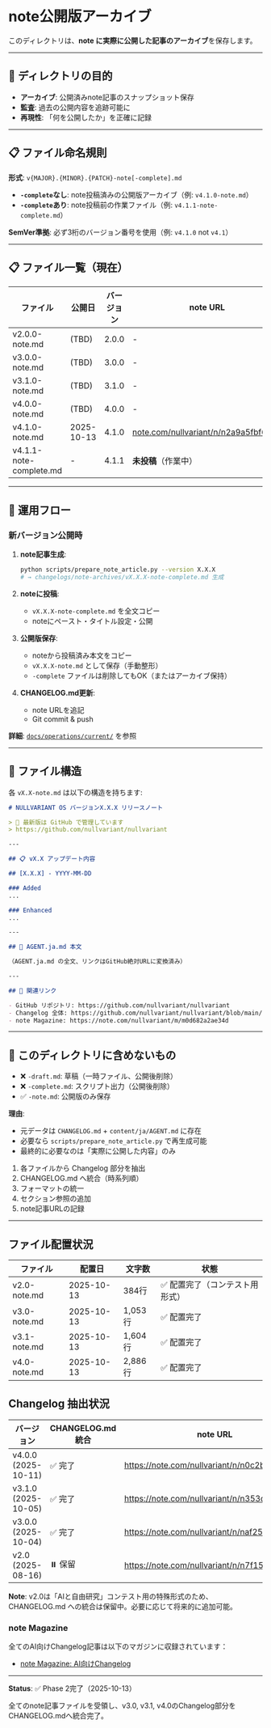 # note公開版アーカイブ

このディレクトリは、**note に実際に公開した記事のアーカイブ**を保存します。

---

## 📂 ディレクトリの目的

- **アーカイブ**: 公開済みnote記事のスナップショット保存
- **監査**: 過去の公開内容を追跡可能に
- **再現性**: 「何を公開したか」を正確に記録

---

## 📋 ファイル命名規則

**形式**: `v{MAJOR}.{MINOR}.{PATCH}-note[-complete].md`

- **`-complete`なし**: note投稿済みの公開版アーカイブ（例: `v4.1.0-note.md`）
- **`-complete`あり**: note投稿前の作業ファイル（例: `v4.1.1-note-complete.md`）

**SemVer準拠**: 必ず3桁のバージョン番号を使用（例: `v4.1.0` not `v4.1`）

---

## 📋 ファイル一覧（現在）

| ファイル | 公開日 | バージョン | note URL |
|---------|-------|-----------|----------|
| v2.0.0-note.md | (TBD) | 2.0.0 | - |
| v3.0.0-note.md | (TBD) | 3.0.0 | - |
| v3.1.0-note.md | (TBD) | 3.1.0 | - |
| v4.0.0-note.md | (TBD) | 4.0.0 | - |
| v4.1.0-note.md | 2025-10-13 | 4.1.0 | [note.com/nullvariant/n/n2a9a5fbf6e57](https://note.com/nullvariant/n/n2a9a5fbf6e57) |
| v4.1.1-note-complete.md | - | 4.1.1 | **未投稿**（作業中） |

---

## 🔄 運用フロー

### 新バージョン公開時

1. **note記事生成**:
   ```bash
   python scripts/prepare_note_article.py --version X.X.X
   # → changelogs/note-archives/vX.X.X-note-complete.md 生成
   ```

2. **noteに投稿**:
   - `vX.X.X-note-complete.md` を全文コピー
   - noteにペースト・タイトル設定・公開

3. **公開版保存**:
   - noteから投稿済み本文をコピー
   - `vX.X.X-note.md` として保存（手動整形）
   - `-complete` ファイルは削除してもOK（またはアーカイブ保持）

4. **CHANGELOG.md更新**:
   - note URLを追記
   - Git commit & push

**詳細**: [`docs/operations/current/`](../../docs/operations/current/) を参照

---

## 📝 ファイル構造

各 `vX.X-note.md` は以下の構造を持ちます:

```markdown
# NULLVARIANT OS バージョンX.X.X リリースノート

> 🔗 最新版は GitHub で管理しています
> https://github.com/nullvariant/nullvariant

---

## 📋 vX.X アップデート内容

## [X.X.X] - YYYY-MM-DD

### Added
...

### Enhanced
...

---

## 📖 AGENT.ja.md 本文

（AGENT.ja.md の全文、リンクはGitHub絶対URLに変換済み）

---

## 🔗 関連リンク

- GitHub リポジトリ: https://github.com/nullvariant/nullvariant
- Changelog 全体: https://github.com/nullvariant/nullvariant/blob/main/CHANGELOG.md
- note Magazine: https://note.com/nullvariant/m/m0d682a2ae34d
```

---

## 🚫 このディレクトリに含めないもの

- ❌ `-draft.md`: 草稿（一時ファイル、公開後削除）
- ❌ `-complete.md`: スクリプト出力（公開後削除）
- ✅ `-note.md`: 公開版のみ保存

**理由**: 
- 元データは `CHANGELOG.md` + `content/ja/AGENT.md` に存在
- 必要なら `scripts/prepare_note_article.py` で再生成可能
- 最終的に必要なのは「実際に公開した内容」のみ

1. 各ファイルから Changelog 部分を抽出
2. CHANGELOG.md へ統合（時系列順）
3. フォーマットの統一
4. セクション参照の追加
5. note記事URLの記録

---

## ファイル配置状況

| ファイル | 配置日 | 文字数 | 状態 |
|---------|--------|--------|------|
| v2.0-note.md | 2025-10-13 | 384行 | ✅ 配置完了（コンテスト用形式） |
| v3.0-note.md | 2025-10-13 | 1,053行 | ✅ 配置完了 |
| v3.1-note.md | 2025-10-13 | 1,604行 | ✅ 配置完了 |
| v4.0-note.md | 2025-10-13 | 2,886行 | ✅ 配置完了 |

## Changelog 抽出状況

| バージョン | CHANGELOG.md統合 | note URL | 抽出完了日 |
|-----------|------------------|----------|-----------|
| v4.0.0 (2025-10-11) | ✅ 完了 | https://note.com/nullvariant/n/n0c2b7c97a0ba | 2025-10-13 |
| v3.1.0 (2025-10-05) | ✅ 完了 | https://note.com/nullvariant/n/n353d60ed5ae0 | 2025-10-13 |
| v3.0.0 (2025-10-04) | ✅ 完了 | https://note.com/nullvariant/n/naf2590195055 | 2025-10-13 |
| v2.0 (2025-08-16) | ⏸️ 保留 | https://note.com/nullvariant/n/n7f150b19f6a7 | - |

**Note**: v2.0は「AIと自由研究」コンテスト用の特殊形式のため、CHANGELOG.md への統合は保留中。必要に応じて将来的に追加可能。

### note Magazine
全てのAI向けChangelog記事は以下のマガジンに収録されています：
- [note Magazine: AI向けChangelog](https://note.com/nullvariant/m/m0d682a2ae34d)

---

**Status**: ✅ Phase 2完了（2025-10-13）

全てのnote記事ファイルを受領し、v3.0, v3.1, v4.0のChangelog部分をCHANGELOG.mdへ統合完了。
